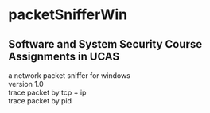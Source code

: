 # packetSnifferWin
## Software and System Security Course Assignments in UCAS
a network packet sniffer for windows  <br>
version 1.0 <br>
trace packet by tcp + ip <br>
trace packet by pid